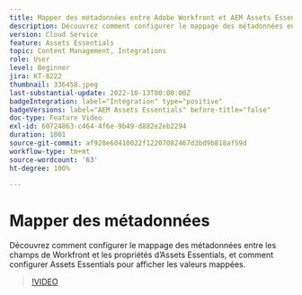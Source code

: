 ```yaml
---
title: Mapper des métadonnées entre Adobe Workfront et AEM Assets Essentials
description: Découvrez comment configurer le mappage des métadonnées entre les champs de Workfront et les propriétés d’Assets Essentials, et comment configurer d’Assets Essentials pour afficher les métadonnées mappées.
version: Cloud Service
feature: Assets Essentials
topic: Content Management, Integrations
role: User
level: Beginner
jira: KT-8222
thumbnail: 336458.jpeg
last-substantial-update: 2022-10-13T00:00:00Z
badgeIntegration: label="Intégration" type="positive"
badgeVersions: label="AEM Assets Essentials" before-title="false"
doc-type: Feature Video
exl-id: 60724863-c464-4f6e-9b49-d882e2eb2294
duration: 1001
source-git-commit: af928e60410022f12207082467d3bd9b818af59d
workflow-type: tm+mt
source-wordcount: '63'
ht-degree: 100%

---
```


# Mapper des métadonnées

Découvrez comment configurer le mappage des métadonnées entre les champs de Workfront et les propriétés d’Assets Essentials, et comment configurer Assets Essentials pour afficher les valeurs mappées.

>[!VIDEO](https://video.tv.adobe.com/v/336458?quality=12&learn=on)
